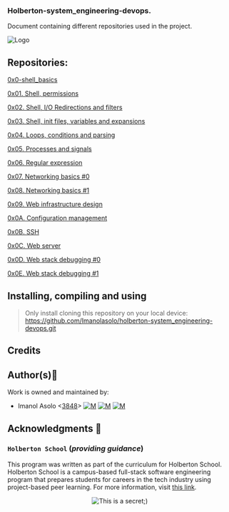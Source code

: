 ### Holberton-system_engineering-devops.

Document containing different repositories used in the project.

![Logo](https://www.howtogeek.com/wp-content/uploads/2021/05/laptop-with-terminal-big.png?height=200p&trim=2,2,2,50)

## Repositories:

[0x0-shell_basics](https://github.com/Imanolasolo/holberton-system_engineering-devops/tree/main/0x00-shell_basics)

[0x01. Shell, permissions](https://github.com/Imanolasolo/holberton-system_engineering-devops/tree/main/0x01-shell_permissions)

[0x02. Shell, I/O Redirections and filters](https://github.com/Imanolasolo/holberton-system_engineering-devops/tree/main/0x02-shell_redirections)

[0x03. Shell, init files, variables and expansions](https://github.com/Imanolasolo/holberton-system_engineering-devops/tree/main/0x03-shell_variables_expansions)

[0x04. Loops, conditions and parsing](https://github.com/Imanolasolo/holberton-system_engineering-devops/tree/main/0x04-loops_conditions_and_parsing)

[0x05. Processes and signals](https://github.com/Imanolasolo/holberton-system_engineering-devops/tree/main/0x05-processes_and_signals)

[0x06. Regular expression](https://github.com/Imanolasolo/holberton-system_engineering-devops/tree/main/0x06-regular_expressions)

[0x07. Networking basics #0](https://github.com/Imanolasolo/holberton-system_engineering-devops/tree/main/0x07-networking_basics)

[0x08. Networking basics #1](https://github.com/Imanolasolo/holberton-system_engineering-devops/tree/main/0x08-networking_basics_2)

[0x09. Web infrastructure design](https://github.com/Imanolasolo/holberton-system_engineering-devops/tree/main/0x09-web_infrastructure_design)

[0x0A. Configuration management](https://github.com/Imanolasolo/holberton-system_engineering-devops/tree/main/0x0A-configuration_management)

[0x0B. SSH](https://github.com/Imanolasolo/holberton-system_engineering-devops/tree/main/0x0B-ssh)

[0x0C. Web server](https://github.com/Imanolasolo/holberton-system_engineering-devops/tree/main/0x0C-web_server)

[0x0D. Web stack debugging #0](https://github.com/Imanolasolo/holberton-system_engineering-devops/tree/main/0x0D-web_stack_debugging_0)

[0x0E. Web stack debugging #1](https://github.com/Imanolasolo/holberton-system_engineering-devops/tree/main/0x0E-web_stack_debugging_1)

## Installing, compiling and using
	
> Only install cloning this repository on your local device:  https://github.com/Imanolasolo/holberton-system_engineering-devops.git

## Credits

## Author(s):blue_book:

Work is owned and maintained by:
* Imanol Asolo <[3848](mailto:3848@holbertonschool.com)> [![M](https://upload.wikimedia.org/wikipedia/commons/thumb/9/91/Octicons-mark-github.svg/25px-Octicons-mark-github.svg.png)](https://github.com/Imanolasolo) [![M](https://upload.wikimedia.org/wikipedia/fr/thumb/c/c8/Twitter_Bird.svg/25px-Twitter_Bird.svg.png)](https://twitter.com/jjusturi) [![M](https://upload.wikimedia.org/wikipedia/commons/thumb/c/ca/LinkedIn_logo_initials.png/25px-LinkedIn_logo_initials.png)](https://www.linkedin.com/in/imanol-asolo-5ba9b42a/)

## Acknowledgments :mega: 

### **`Holberton School`** (*providing guidance*)
This program was written as part of the curriculum for Holberton School.
Holberton School is a campus-based full-stack software engineering program
that prepares students for careers in the tech industry using project-based
peer learning. For more information, visit [this link](https://www.holbertonschool.com/).
<p align="center">
	<img src="https://assets.website-files.com/6105315644a26f77912a1ada/610540e8b4cd6969794fe673_Holberton_School_logo-04-04.svg" alt="This is a secret;)">
</p>

